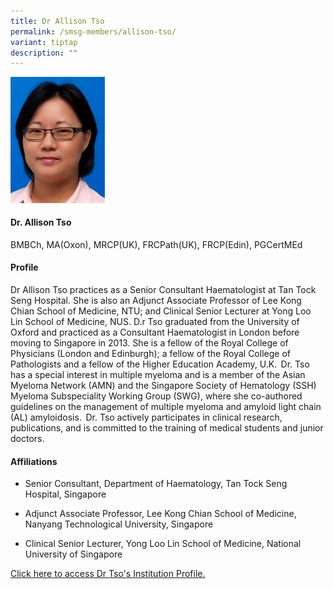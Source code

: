 ```yaml
---
title: Dr Allison Tso
permalink: /smsg-members/allison-tso/
variant: tiptap
description: ""
---
```

<p></p>
<div class="isomer-image-wrapper">
<img style="width: 30%;" height="auto" width="100%" alt="" src="/images/Singapore Myeloma Study Group/Member Photos/MTG___Dr_Allison_Tso.png">
</div>
<h4><strong>Dr. Allison Tso</strong></h4>
<p>BMBCh, MA(Oxon), MRCP(UK), FRCPath(UK), FRCP(Edin), PGCertMEd</p>
<h4><strong>Profile&nbsp;</strong></h4>
<p>Dr Allison Tso practices as a Senior Consultant Haematologist at Tan Tock
Seng Hospital. She is also an Adjunct Associate Professor of Lee Kong Chian
School of Medicine, NTU; and Clinical Senior Lecturer at Yong Loo Lin School
of Medicine, NUS. D.r Tso graduated from the University of Oxford and practiced
as a Consultant Haematologist in London before moving to Singapore in 2013.
She is a fellow of the Royal College of Physicians (London and Edinburgh);
a fellow of the Royal College of Pathologists and a fellow of the Higher
Education Academy, U.K.  Dr. Tso has a special interest in multiple myeloma
and is a member of the Asian Myeloma Network (AMN) and the Singapore Society
of Hematology (SSH) Myeloma Subspeciality Working Group (SWG), where she
co-authored guidelines on the management of multiple myeloma and amyloid
light chain (AL) amyloidosis.  Dr. Tso actively participates in clinical
research, publications, and is committed to the training of medical students
and junior doctors.&nbsp;&nbsp;</p>
<h4><strong>Affiliations</strong></h4>
<ul data-tight="true" class="tight">
<li>
<p>Senior Consultant, Department of Haematology, Tan Tock Seng Hospital,
Singapore</p>
</li>
<li>
<p>Adjunct Associate Professor, Lee Kong Chian School of Medicine, Nanyang
Technological University, Singapore</p>
</li>
<li>
<p>Clinical Senior Lecturer, Yong Loo Lin School of Medicine, National University
of Singapore</p>
</li>
</ul>
<p><a href="https://www.ttsh.com.sg/Patients-and-Visitors/Pages/Find-Specialist-Details.aspx?specialist=Tso-Ching-Yee-Allison" rel="noopener noreferrer nofollow" target="_blank">Click here to access Dr Tso's Institution Profile.</a>
</p>